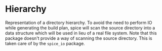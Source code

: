 # Hierarchy

Representation of a directory hierarchy. To avoid the need to perform IO while
generating the build plan, spice will scan the source directory into a data
structure which will be used in lieu of a real file system. Note that this
package doesn't provide a way of scanning the source directory. This is taken
care of by the `spice_io` package.
